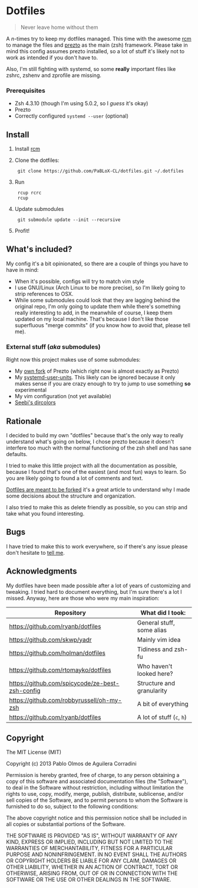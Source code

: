 Dotfiles
========

> Never leave home without them

A *n*-times try to keep my dotfiles managed. This time with the awesome [rcm][]
to manage the files and [prezto][] as the main (zsh) framework. Please take in
mind this config assumes prezto installed, so a lot of stuff it's likely not to
work as intended if you don't have to.

Also, I'm still fighting with systemd, so some **really** important files like
zshrc, zshenv and zprofile are missing.

### Prerequisites

+ Zsh 4.3.10 (though I'm using 5.0.2, so I *guess* it's okay)
+ Prezto
+ Correctly configured `systemd --user` (optional)

Install
-------

1. Install [rcm][]
2. Clone the dotfiles:

        git clone https://github.com/PaBLoX-CL/dotfiles.git ~/.dotfiles

3. Run

        rcup rcrc
        rcup

4. Update submodules

        git submodule update --init --recursive

5. Profit!

What's included?
----------------

My config it's a bit opinionated, so there are a couple of things you have to
have in mind:

+ When it's possible, configs will try to match vim style
+ I use GNU/Linux (Arch Linux to be more precise), so I'm likely going to strip
  references to OSX.
+ While some submodules could look that they are lagging behind the original
  repo, I'm only going to update them while there's something really interesting
  to add, in the meanwhile of course, I keep them updated on my local machine.
  That's because I don't like those superfluous "merge commits" (if you know how
  to avoid that, please tell me).

### External stuff (*aka* submodules)

Right now this project makes use of some submodules:

+ My [own fork](https://github.com/PaBLoX-CL/prezto) of Prezto (which right now is
  almost exactly as Prezto)
+ My [systemd-user-units](https//github.com/PaBLoX-CL/systemd-user-units). This
  likely can be ignored because it only makes sense if you are crazy enough to
  try to jump to use something **so** experimental
+ My vim configuration (not yet available)
+ [Seebi's dircolors](https://github.com/seebi/dircolors-solarized)

Rationale
---------

I decided to build my own "dotfiles" because that's the only way to really
understand what's going on below, I chose prezto because it doesn't interfere
too much with the normal functioning of the zsh shell and has sane defaults.

I tried to make this little project with all the  documentation as possible,
because I found that's one of the easiest (and most fun) ways to learn. So you
are likely going to found a lot of comments and text.

[Dotfiles are meant to be forked](http://zachholman.com/2010/08/dotfiles-are-meant-to-be-forked/)
it's a great article to understand why I made some decisions about the structure
and organization.

I also tried to make this as delete friendly as possible, so you can strip and
take what you found interesting.

Bugs
----

I have tried to make this to work everywhere, so if there's any issue please
don't hesitate to [tell me](https://github.com/PaBLoX-CL/dotfiles/issues/new).

Acknowledgments
---------------

My dotfiles have been made possible after a lot of years of customizing and
tweaking. I tried hard to document everything, but I'm sure there's a lot I
missed. Anyway, here are those who were my main inspiration:

Repository                                      | What did I took:
------------------------------------------------|--------------------------------
https://github.com/ryanb/dotfiles               | General stuff, some alias
https://github.com/skwp/yadr                    | Mainly vim idea
https://github.com/holman/dotfiles              | Tidiness and zsh-fu
https://github.com/rtomayko/dotfiles            | Who haven't looked here?
https://github.com/spicycode/ze-best-zsh-config | Structure and granularity
https://github.com/robbyrussell/oh-my-zsh       | A bit of everything
https://github.com/ryanb/dotfiles               | A lot of stuff (`c`, `h`)

Copyright
---------

The MIT License (MIT)

Copyright (c) 2013 Pablo Olmos de Aguilera Corradini

Permission is hereby granted, free of charge, to any person obtaining a copy of
this software and associated documentation files (the "Software"), to deal in
the Software without restriction, including without limitation the rights to
use, copy, modify, merge, publish, distribute, sublicense, and/or sell copies of
the Software, and to permit persons to whom the Software is furnished to do so,
subject to the following conditions:

The above copyright notice and this permission notice shall be included in all
copies or substantial portions of the Software.

THE SOFTWARE IS PROVIDED "AS IS", WITHOUT WARRANTY OF ANY KIND, EXPRESS OR
IMPLIED, INCLUDING BUT NOT LIMITED TO THE WARRANTIES OF MERCHANTABILITY, FITNESS
FOR A PARTICULAR PURPOSE AND NONINFRINGEMENT. IN NO EVENT SHALL THE AUTHORS OR
COPYRIGHT HOLDERS BE LIABLE FOR ANY CLAIM, DAMAGES OR OTHER LIABILITY, WHETHER
IN AN ACTION OF CONTRACT, TORT OR OTHERWISE, ARISING FROM, OUT OF OR IN
CONNECTION WITH THE SOFTWARE OR THE USE OR OTHER DEALINGS IN THE SOFTWARE.

[rcm]: http://github.com/mike-burns/rcm
[prezto]: http://github.com/sorin-ionescu/prezto
